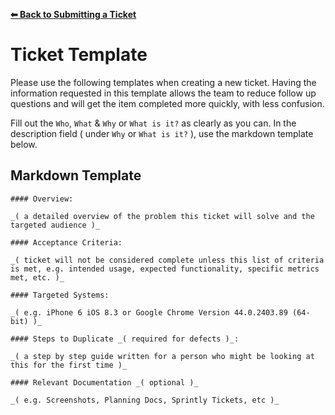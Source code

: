 **[⬅ Back to Submitting a Ticket](../docs/submitting-ticket.md)**

# Ticket Template

Please use the following templates when creating a new ticket.  Having the information requested in this template allows the team to reduce follow up questions and will get the item completed more quickly, with less confusion.

Fill out the `Who`, `What` & `Why` or `What is it?` as clearly as you can. In the description field ( under `Why` or `What is it?` ), use the markdown template below.

## Markdown Template

```
#### Overview:

_( a detailed overview of the problem this ticket will solve and the targeted audience )_

#### Acceptance Criteria:

_( ticket will not be considered complete unless this list of criteria is met, e.g. intended usage, expected functionality, specific metrics met, etc. )_

#### Targeted Systems:

_( e.g. iPhone 6 iOS 8.3 or Google Chrome Version 44.0.2403.89 (64-bit) )_

#### Steps to Duplicate _( required for defects )_:

_( a step by step guide written for a person who might be looking at this for the first time )_

#### Relevant Documentation _( optional )_

_( e.g. Screenshots, Planning Docs, Sprintly Tickets, etc )_
```
